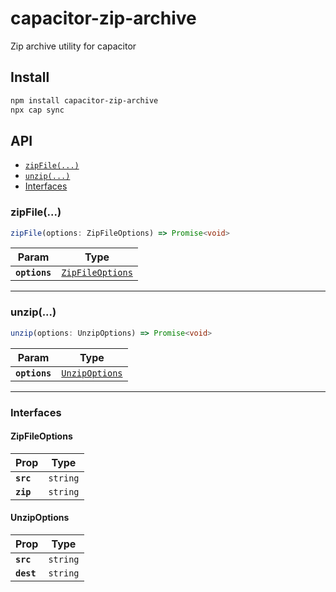 # capacitor-zip-archive

Zip archive utility for capacitor

## Install

```bash
npm install capacitor-zip-archive
npx cap sync
```

## API

<docgen-index>

* [`zipFile(...)`](#zipfile)
* [`unzip(...)`](#unzip)
* [Interfaces](#interfaces)

</docgen-index>

<docgen-api>
<!--Update the source file JSDoc comments and rerun docgen to update the docs below-->

### zipFile(...)

```typescript
zipFile(options: ZipFileOptions) => Promise<void>
```

| Param         | Type                                                      |
| ------------- | --------------------------------------------------------- |
| **`options`** | <code><a href="#zipfileoptions">ZipFileOptions</a></code> |

--------------------


### unzip(...)

```typescript
unzip(options: UnzipOptions) => Promise<void>
```

| Param         | Type                                                  |
| ------------- | ----------------------------------------------------- |
| **`options`** | <code><a href="#unzipoptions">UnzipOptions</a></code> |

--------------------


### Interfaces


#### ZipFileOptions

| Prop      | Type                |
| --------- | ------------------- |
| **`src`** | <code>string</code> |
| **`zip`** | <code>string</code> |


#### UnzipOptions

| Prop       | Type                |
| ---------- | ------------------- |
| **`src`**  | <code>string</code> |
| **`dest`** | <code>string</code> |

</docgen-api>
